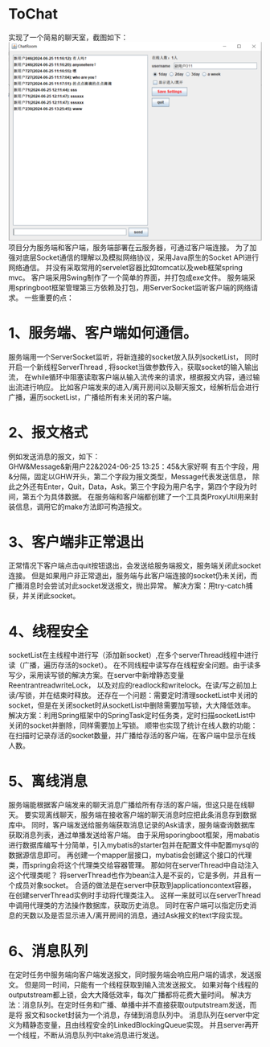 # ToChat
实现了一个简易的聊天室，截图如下：
![示例图片](assets/picture.png)
项目分为服务端和客户端，服务端部署在云服务器，可通过客户端连接。
为了加强对底层Socket通信的理解以及模拟网络协议，采用Java原生的Socket API进行网络通信。
并没有采取常用的servelet容器比如tomcat以及web框架spring mvc。
客户端采用Swing制作了一个简单的界面，并打包成exe文件。
服务端采用springboot框架管理第三方依赖及打包，用ServerSocket监听客户端的网络请求。
一些重要的点：

# 1、服务端、客户端如何通信。
服务端用一个ServerSocket监听，将新连接的socket放入队列socketList，
同时开启一个新线程ServerThread , 将socket当做参数传入，获取socket的输入输出流，
在while循环中阻塞读取客户端从输入流传来的请求，根据报文内容，通过输出流进行响应。
比如客户端发来的进入/离开房间以及聊天报文，经解析后会进行广播，遍历socketList，广播给所有未关闭的客户端。

# 2、报文格式
例如发送消息的报文，如下：  
GHW&Message&新用户22&2024-06-25 13:25：45&大家好啊
有五个字段，用&分隔，固定以GHW开头，第二个字段为报文类型，Message代表发送信息，
除此之外还有Enter，Quit，Data，Ask。第三个字段为用户名字，第四个字段为时间，第五个为具体数据。
在服务端和客户端都创建了一个工具类ProxyUtil用来封装信息，调用它的make方法即可构造报文。


# 3、客户端非正常退出
正常情况下客户端点击quit按钮退出，会发送给服务端报文，服务端关闭此socket连接。
但是如果用户非正常退出，服务端与此客户端连接的socket仍未关闭，而广播消息时会尝试对此socket发送报文，抛出异常。
解决方案：用try-catch捕获，并关闭此socket。

# 4、线程安全
socketList在主线程中进行写（添加新socket）,在多个serverThread线程中进行读（广播，遍历存活的socket）。
在不同线程中读写存在线程安全问题。由于读多写少，采用读写锁的解决方案。在server中新增静态变量ReentrantreadwriteLock，
以及对应的readlock和writelock。在读/写之前加上读/写锁，并在结束时释放。
还存在一个问题：需要定时清理socketList中关闭的socket，但是在关闭socket时从socketList中删除需要加写锁，大大降低效率。
解决方案：利用Spring框架中的SpringTask定时任务类，定时扫描socketList中关闭的socket并删除，同样需要加上写锁。
顺带也实现了统计在线人数的功能：在扫描时记录存活的socket数量，并广播给存活的客户端，在客户端中显示在线人数。

# 5、离线消息
服务端能根据客户端发来的聊天消息广播给所有存活的客户端，但这只是在线聊天。
要实现离线聊天，服务端在接收客户端的聊天消息时应把此条消息存到数据库中。
同时，客户端发送给服务端获取消息记录的Ask请求，服务端查询数据库获取消息列表，通过单播发送给客户端。
由于采用sporingboot框架，用mabatis进行数据库编写十分简单，引入mybatis的starter包并在配置文件中配置mysql的数据源信息即可。
再创建一个mapper层接口，mybatis会创建这个接口的代理类，而spring会将这个代理类交给容器管理。
那如何在serverThread中自动注入这个代理类呢？
将serverThread也作为bean注入是不妥的，它是多例，并且有一个成员对象socket。
合适的做法是在server中获取到applicationcontext容器，在创建serverThread实例时手动将代理类注入。
这样一来就可以在serverThread中调用代理类的方法操作数据库，获取历史消息。
同时在客户端可以指定历史消息的天数以及是否显示进入/离开房间的消息，通过Ask报文的text字段实现。

# 6、消息队列
在定时任务中服务端向客户端发送报文，同时服务端会响应用户端的请求，发送报文。
但是同一时间，只能有一个线程获取到输入流发送报文。
如果对每个线程的outputstream都上锁，会大大降低效率，每次广播都将花费大量时间。
解决方法：消息队列。在定时任务和广播、单播中并不直接获取outputstream发送，而是将
报文和socket封装为一个消息，存储到消息队列中。
消息队列在server中定义为精静态变量，且由线程安全的LinkedBlockingQueue实现。
并且server再开一个线程，不断从消息队列中take消息进行发送。
